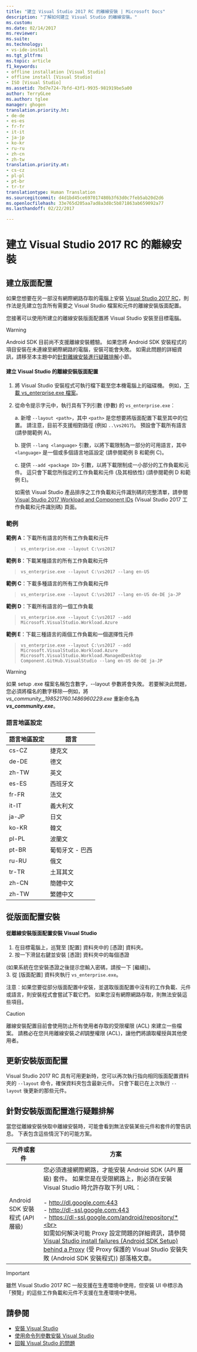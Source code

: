 ```yaml
---
title: "建立 Visual Studio 2017 RC 的離線安裝 | Microsoft Docs"
description: "了解如何建立 Visual Studio 的離線安裝。"
ms.custom: 
ms.date: 02/14/2017
ms.reviewer: 
ms.suite: 
ms.technology:
- vs-ide-install
ms.tgt_pltfrm: 
ms.topic: article
f1_keywords:
- offline installation [Visual Studio]
- offline install [Visual Studio]
- ISO [Visual Studio]
ms.assetid: 7bd7e724-7bfd-43f1-9935-981919be5a00
author: TerryGLee
ms.author: tglee
manager: ghogen
translation.priority.ht:
- de-de
- es-es
- fr-fr
- it-it
- ja-jp
- ko-kr
- ru-ru
- zh-cn
- zh-tw
translation.priority.mt:
- cs-cz
- pl-pl
- pt-br
- tr-tr
translationtype: Human Translation
ms.sourcegitcommit: d4d1bd45ce697017480b3f63d0c7feb5ab20d2d6
ms.openlocfilehash: 33e765d205aa7ad8a3d8c5b871863ab659092a77
ms.lasthandoff: 02/22/2017

---
```

# <a name="create-an-offline-installation-of-visual-studio-2017-rc"></a>建立 Visual Studio 2017 RC 的離線安裝

## <a name="create-a-layout"></a>建立版面配置
如果您想要在另一部沒有網際網路存取的電腦上安裝 [Visual Studio 2017 RC](https://www.visualstudio.com/vs/visual-studio-2017-rc/)，則作法是先建立包含所有需要之 Visual Studio 檔案和元件的離線安裝版面配置。

您接著可以使用所建立的離線安裝版面配置將 Visual Studio 安裝至目標電腦。     

> [!WARNING]
> Android SDK 目前尚不支援離線安裝體驗。 如果您將 Android SDK 安裝程式的項目安裝在未連線至網際網路的電腦，安裝可能會失敗。 如需此問題的詳細資訊，請移至本主題中的[針對離線安裝進行疑難排解](#tshootofflineinstall)小節。


#### <a name="to-create-an-offline-installation-layout-of-visual-studio"></a>建立 Visual Studio 的離線安裝版面配置
1. 將 Visual Studio 安裝程式可執行檔下載至您本機電腦上的磁碟機。
  例如，[下載 vs_enterprise.exe 檔案](https://www.visualstudio.com/vs/visual-studio-2017-rc/)。
2. 從命令提示字元中，執行具有下列引數 (參數) 的 `vs_enterprise.exe`︰

   a. 新增 `--layout <path>`，其中 `<path>` 是您想要將版面配置下載至其中的位置。 請注意，目前不支援相對路徑 (例如 `..\vs2017`)。 預設會下載所有語言 (請參閱範例 A)。

   b. 提供 `--lang <language>` 引數，以將下載限制為一部分的可用語言，其中 `<language>` 是一個或多個語言地區設定  (請參閱範例 B 和範例 C)。

   c.  提供 `--add <package ID>` 引數，以將下載限制成一小部分的工作負載和元件。 這只會下載您所指定的工作負載和元件 (及其相依性) (請參閱範例 D 和範例 E)。

   如需依 Visual Studio 產品排序之工作負載和元件識別碼的完整清單，請參閱 [Visual Studio 2017 Workload and Component IDs](https://aka.ms/vs2017componentids) (Visual Studio 2017 工作負載和元件識別碼) 頁面。

### <a name="examples"></a>範例
**範例 A**：下載所有語言的所有工作負載和元件
  > ```vs_enterprise.exe --layout C:\vs2017```

**範例 B**：下載某種語言的所有工作負載和元件  
  > ```vs_enterprise.exe --layout C:\vs2017 --lang en-US```

**範例 C**：下載多種語言的所有工作負載和元件
  > ```vs_enterprise.exe --layout C:\vs2017 --lang en-US de-DE ja-JP```

**範例 D**：下載所有語言的一個工作負載
  > ```vs_enterprise.exe --layout C:\vs2017 --add Microsoft.VisualStudio.Workload.Azure ```

**範例 E**：下載三種語言的兩個工作負載和一個選擇性元件
  > ```vs_enterprise.exe --layout C:\vs2017 --add Microsoft.VisualStudio.Workload.Azure Microsoft.VisualStudio.Workload.ManagedDesktop Component.GitHub.VisualStudio --lang en-US de-DE ja-JP ```

  > [!WARNING]
  > 如果 setup .exe 檔案名稱包含數字，--layout 參數將會失敗。 若要解決此問題，您必須將檔名的數字移除&mdash;例如，將 *vs_community__198521760.1486960229.exe* 重新命名為 ***vs_community.exe***。

### <a name="language-locales"></a>語言地區設定

| 語言地區設定 | 語言 |
| -----   | ----- |
| cs-CZ    | 捷克文 |
| de-DE    | 德文 |
| zh-TW    | 英文 |
| es-ES    | 西班牙文 |
| fr-FR    | 法文 |
| it-IT    | 義大利文 |
| ja-JP    | 日文 |
| ko-KR    | 韓文 |
| pl-PL    | 波蘭文 |
| pt-BR    | 葡萄牙文 - 巴西 |
| ru-RU    | 俄文 |
| tr-TR    | 土耳其文 |
| zh-CN    | 簡體中文 |
| zh-TW    | 繁體中文 |


## <a name="install-from-a-layout"></a>從版面配置安裝
#### <a name="to-install-visual-studio-from-an-offline-installation-layout"></a>從離線安裝版面配置安裝 Visual Studio
1. 在目標電腦上，巡覽至 [配置] 資料夾中的 [憑證] 資料夾。
2. 按一下滑鼠右鍵並安裝 [憑證] 資料夾中的每個憑證

  (如果系統在您安裝憑證之後提示您輸入密碼，請按一下 [繼續])。  
3. 從 [版面配置] 資料夾執行 `vs_enterprise.exe`。

注意︰如果您要從部分版面配置中安裝，並選取版面配置中沒有的工作負載、元件或語言，則安裝程式會嘗試下載它們。  如果您沒有網際網路存取，則無法安裝這些項目。

> [!CAUTION]
> 離線安裝配置目前會使用防止所有使用者存取的受限權限 (ACL) 來建立一些檔案。  請務必在您共用離線安裝*之前*調整權限 (ACL)，讓他們將讀取權授與其他使用者。

## <a name="update-an-installation-layout"></a>更新安裝版面配置
Visual Studio 2017 RC 具有可用更新時，您可以再次執行指向相同版面配置資料夾的 `--layout` 命令，確保資料夾包含最新元件。 只會下載已在上次執行 `--layout` 後更新的那些元件。

## <a id="tshootofflineinstall"> </a>針對安裝版面配置進行疑難排解
當您從離線安裝快取中離線安裝時，可能會看到無法安裝某些元件和套件的警告訊息。 下表包含這些情況下的可能方案。

| 元件或套件 | 方案 |
| -------------------- | -------- |
|Android SDK 安裝程式 (API 層級)| 您必須連接網際網路，才能安裝 Android SDK (API 層級) 套件。 如果您是在受限網路上，則必須在安裝 Visual Studio 時允許存取下列 URL： <br><br> - http://dl.google.com:443 <br>- http://dl-ssl.google.com:443 <br>  - https://dl-ssl.google.com/android/repository/*<br><br>如需如何解決可能 Proxy 設定問題的詳細資訊，請參閱 [Visual Studio install failures (Android SDK Setup) behind a Proxy](https://blogs.msdn.microsoft.com/peterhauge/2016/09/22/visual-studio-2015-install-failures-android-sdk-setup-behind-a-proxy/) (受 Proxy 保護的 Visual Studio 安裝失敗 (Android SDK 安裝程式)) 部落格文章。  |  

 > [!IMPORTANT]
 > 雖然 Visual Studio 2017 RC 一般支援在生產環境中使用，但安裝 UI 中標示為「預覽」的這些工作負載和元件不支援在生產環境中使用。

 ## <a name="see-also"></a>請參閱
 * [安裝 Visual Studio](install-visual-studio.md)
 * [使用命令列參數安裝 Visual Studio](use-command-line-parameters-to-install-visual-studio.md)
 * [回報 Visual Studio 的問題](../ide/how-to-report-a-problem-with-visual-studio-2017.md)

